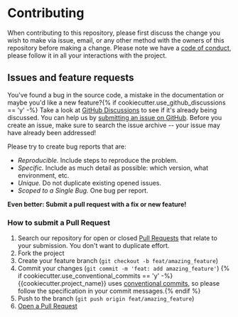 # Contributing

When contributing to this repository, please first discuss the change you wish to make via issue, email, or any other method with the owners of this repository before making a change.
Please note we have a [code of conduct](CODE_OF_CONDUCT.md), please follow it in all your interactions with the project.


## Issues and feature requests

You've found a bug in the source code, a mistake in the documentation or maybe you'd like a new feature?{% if cookiecutter.use_github_discussions == 'y' -%} Take a look at [GitHub Discussions](https://github.com/dan5e3s6ares/a-real-mock-api/discussions) to see if it's already being discussed. You can help us by [submitting an issue on GitHub](https://github.com/dan5e3s6ares/a-real-mock-api/issues). Before you create an issue, make sure to search the issue archive -- your issue may have already been addressed!

Please try to create bug reports that are:

- _Reproducible._ Include steps to reproduce the problem.
- _Specific._ Include as much detail as possible: which version, what environment, etc.
- _Unique._ Do not duplicate existing opened issues.
- _Scoped to a Single Bug._ One bug per report.

**Even better: Submit a pull request with a fix or new feature!**

### How to submit a Pull Request

1. Search our repository for open or closed
   [Pull Requests](https://github.com/dan5e3s6ares/a-real-mock-api/pulls)
   that relate to your submission. You don't want to duplicate effort.
2. Fork the project
3. Create your feature branch (`git checkout -b feat/amazing_feature`)
4. Commit your changes (`git commit -m 'feat: add amazing_feature'`) {% if cookiecutter.use_conventional_commits == 'y' -%}
   {{cookiecutter.project_name}} uses [conventional commits](https://www.conventionalcommits.org), so please follow the specification in your commit messages.{% endif %}
5. Push to the branch (`git push origin feat/amazing_feature`)
6. [Open a Pull Request](https://github.com/dan5e3s6ares/a-real-mock-api/compare?expand=1)